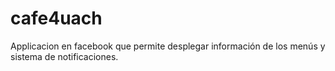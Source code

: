 cafe4uach
=========

Applicacion en facebook que permite desplegar información de los menús y sistema de notificaciones.
